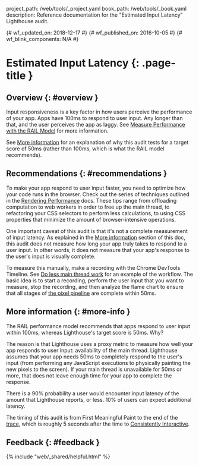 project_path: /web/tools/_project.yaml book_path: /web/tools/_book.yaml description: Reference documentation for the "Estimated Input Latency" Lighthouse audit.

{# wf_updated_on: 2018-12-17 #} {# wf_published_on: 2016-10-05 #} {# wf_blink_components: N/A #}

# Estimated Input Latency {: .page-title }

## Overview {: #overview }

Input responsiveness is a key factor in how users perceive the performance of your app. Apps have 100ms to respond to user input. Any longer than that, and the user perceives the app as laggy. See [Measure Performance with the RAIL Model](/web/fundamentals/performance/rail) for more information.

See [More information](#more-info) for an explanation of why this audit tests for a target score of 50ms (rather than 100ms, which is what the RAIL model recommends).

## Recommendations {: #recommendations }

To make your app respond to user input faster, you need to optimize how your code runs in the browser. Check out the series of techniques outlined in the [Rendering Performance](/web/fundamentals/performance/rendering/) docs. These tips range from offloading computation to web workers in order to free up the main thread, to refactoring your CSS selectors to perform less calculations, to using CSS properties that minimize the amount of browser-intensive operations.

One important caveat of this audit is that it's not a complete measurement of input latency. As explained in the [More information](#more-info) section of this doc, this audit does not measure how long your app truly takes to respond to a user input. In other words, it does not measure that your app's response to the user's input is visually complete.

To measure this manually, make a recording with the Chrome DevTools Timeline. See [Do less main thread work](/web/tools/chrome-devtools/speed/get-started#main) for an example of the workflow. The basic idea is to start a recording, perform the user input that you want to measure, stop the recording, and then analyze the flame chart to ensure that all stages of [the pixel pipeline](/web/fundamentals/performance/rendering/#the_pixel_pipeline) are complete within 50ms.

## More information {: #more-info }

The RAIL performance model recommends that apps respond to user input within 100ms, whereas Lighthouse's target score is 50ms. Why?

The reason is that Lighthouse uses a proxy metric to measure how well your app responds to user input: availability of the main thread. Lighthouse assumes that your app needs 50ms to completely respond to the user's input (from performing any JavaScript executions to physically painting the new pixels to the screen). If your main thread is unavailable for 50ms or more, that does not leave enough time for your app to complete the response.

There is a 90% probability a user would encounter input latency of the amount that Lighthouse reports, or less. 10% of users can expect additional latency.

The timing of this audit is from First Meaningful Paint to the end of the [trace](https://www.chromium.org/developers/how-tos/trace-event-profiling-tool), which is roughly 5 seconds after the time to [Consistently Interactive](/web/tools/lighthouse/audits/consistently-interactive).

## Feedback {: #feedback }

{% include "web/_shared/helpful.html" %}